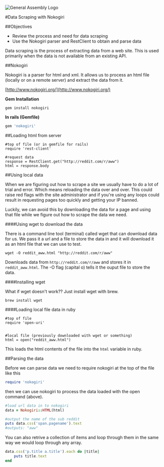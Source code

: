 ![General Assembly Logo](http://i.imgur.com/ke8USTq.png)

#Data Scraping with Nokogiri

##Objectives

* Review the process and need for data scraping
* Use the Nokogiri parser and RestClient to obtain and parse data

Data scraping is the process of extracting data from a web site. This is used primarily when the data is not available from an existing API.

##Nokogiri

Nokogiri is a parser for html and xml. It allows us to process an html file (locally or on a remote server) and extract the data from it.

[http://www.nokogiri.org/](http://www.nokogiri.org/)

**Gem Installation**

```
gem install nokogiri
```

**In rails (Gemfile)**

```ruby
gem 'nokogiri'
```

##Loading html from server

```
#top of file (or in gemfile for rails)
require 'rest-client'

#request data
response = RestClient.get("http://reddit.com/r/aww")
html = response.body
```

##Using local data

When we are figuring out how to scrape a site we usually have to do a lot of trial and error. Which means reloading the data over and over. This could raise red flags with the site administrator and if you're using any loops could result in requesting pages too quickly and getting your IP banned.

Luckily, we can avoid this by downloading the data for a page and using that file while we figure out how to scrape the data we need.

####Using wget to download the data

There is a command line tool (terminal) called wget that can download data for us. We pass it a url and a file to store the data in and it will download it as an html file that we can use to test.

```
wget -O reddit_aww.html "http://reddit.com/r/aww"
```

Downloads data from `http://reddit.com/r/aww` and stores it in `reddit_aww.html`. The -O flag (capital o) tells it the ouput file to store the data.

####Installing wget

What if wget doesn't work?? Just install wget with brew.

```
brew install wget
```

####Loading local file data in ruby

```
#top of file
require 'open-uri'


#local file (previously downloaded with wget or something)
html = open("reddit_aww.html")
```

This loads the html contents of the file into the `html` variable in ruby.


##Parsing the data

Before we can parse data we need to require nokogiri at the top of the file like this

```ruby
require 'nokogiri'
```

then we can use nokogiri to process the data loaded with the open command (above).

```ruby
#load url data in to nokogiri
data = Nokogiri::HTML(html)

#output the name of the sub reddit
puts data.css('span.pagename').text
#outputs: "aww"
```

You can also retrive a collection of items and loop through them in the same way we would loop through any array.

```ruby
data.css('p.title a.title').each do |title|
    puts title.text
end
```
